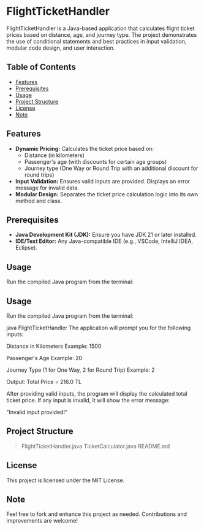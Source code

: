 # FlightTicketHandler

FlightTicketHandler is a Java-based application that calculates flight ticket prices based on distance, age, and journey type. The project demonstrates the use of conditional statements and best practices in input validation, modular code design, and user interaction.

## Table of Contents

- [Features](#features)
- [Prerequisites](#prerequisites)
- [Usage](#usage)
- [Project Structure](#project-structure)
- [License](#license)
- [Note](#note)

## Features

- **Dynamic Pricing:** Calculates the ticket price based on:
  - Distance (in kilometers)
  - Passenger's age (with discounts for certain age groups)
  - Journey type (One Way or Round Trip with an additional discount for round trips)
- **Input Validation:** Ensures valid inputs are provided. Displays an error message for invalid data.
- **Modular Design:** Separates the ticket price calculation logic into its own method and class.

## Prerequisites

- **Java Development Kit (JDK):** Ensure you have JDK 21 or later installed.
- **IDE/Text Editor:** Any Java-compatible IDE (e.g., VSCode, IntelliJ IDEA, Eclipse).

## Usage

Run the compiled Java program from the terminal:

## Usage

Run the compiled Java program from the terminal:


java FlightTicketHandler
The application will prompt you for the following inputs:

Distance in Kilometers
Example: 1500

Passenger's Age
Example: 20

Journey Type (1 for One Way, 2 for Round Trip)
Example: 2

Output:
Total Price = 216.0 TL

After providing valid inputs, the program will display the calculated total ticket price. If any input is invalid, it will show the error message:

"Invalid input provided!"

## Project Structure

> FlightTicketHandler.java
> TicketCalculator.java
> README.md

## License

This project is licensed under the MIT License.

## Note

Feel free to fork and enhance this project as needed. Contributions and improvements are welcome!